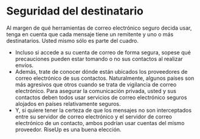 [Title]: # (Seguridad del destinatario)
[Order]: # (8)

# Seguridad del destinatario

Al margen de qué herramientas de correo electrónico seguro decida usar, tenga en cuenta que cada mensaje tiene un remitente y uno o más destinatarios. Usted mismo sólo es parte del cuadro.

*   Incluso si accede a su cuenta de correo de forma segura, sopese qué precauciones pueden estar tomando o no sus contactos al realizar envíos.
*   Además, trate de conocer dónde están ubicados los proveedores de correo electrónico de sus contactos. Naturalmente, algunos países son más agresivos que otros cuando se trata de vigilancia de correo electrónico. Para asegurar la comunicación privada, usted y sus contactos deben todos usar servicios de correo electrónico seguros alojados en países relativamente seguros.
*   Y, si quiere tener la certeza de que los mensajes no son interceptados entre su servidor de correo electrónico y el servidor de correo electrónico de un contacto, ambos podrían usar cuentas del mismo proveedor. RiseUp es una buena elección.